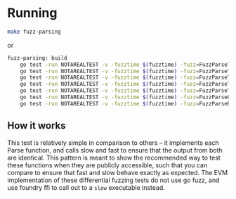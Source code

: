 # Running 

```bash
make fuzz-parsing
```

or 

```bash
fuzz-parsing: build
	go test -run NOTAREALTEST -v -fuzztime $(fuzztime) -fuzz=FuzzParseTypeI ./rvgo/test
	go test -run NOTAREALTEST -v -fuzztime $(fuzztime) -fuzz=FuzzParseTypeS ./rvgo/test
	go test -run NOTAREALTEST -v -fuzztime $(fuzztime) -fuzz=FuzzParseTypeB ./rvgo/test
	go test -run NOTAREALTEST -v -fuzztime $(fuzztime) -fuzz=FuzzParseTypeU ./rvgo/test
	go test -run NOTAREALTEST -v -fuzztime $(fuzztime) -fuzz=FuzzParseTypeJ ./rvgo/test
	go test -run NOTAREALTEST -v -fuzztime $(fuzztime) -fuzz=FuzzParseOpcode ./rvgo/test
	go test -run NOTAREALTEST -v -fuzztime $(fuzztime) -fuzz=FuzzParseRd ./rvgo/test
```

## How it works 

This test is relatively simple in comparison to others – it implements each Parse function, and calls slow and fast to ensure that the output from both are identical. This pattern is meant to show the recommended way to test these functions when they are publicly accessible, such that you can compare to ensure that fast and slow behave exactly as expected. The EVM implementation of these differential fuzzing tests do not use go fuzz, and use foundry ffi to call out to a `slow` executable instead. 